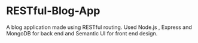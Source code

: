 # RESTful-Blog-App
A blog application made using RESTful routing. Used Node.js , Express and MongoDB for back end and Semantic UI for front end design.
